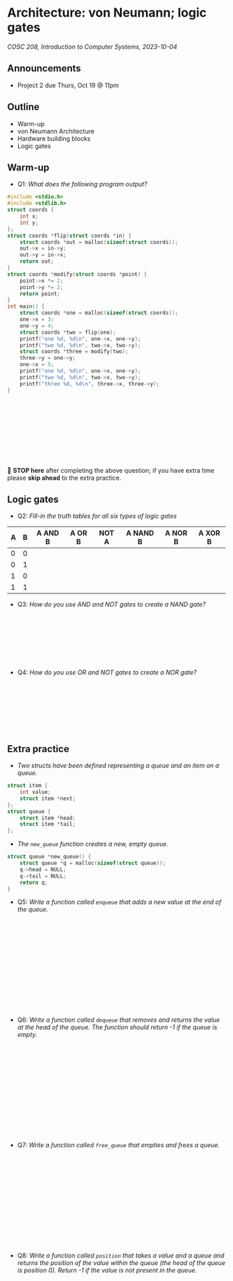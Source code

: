 # Architecture: von Neumann; logic gates
_COSC 208, Introduction to Computer Systems, 2023-10-04_

## Announcements
* Project 2 due Thurs, Oct 19 @ 11pm

## Outline
* Warm-up
* von Neumann Architecture
* Hardware building blocks
* Logic gates

## Warm-up

* Q1: _What does the following program output?_


```c
#include <stdio.h>
#include <stdlib.h>
struct coords {
    int x;
    int y;
};
struct coords *flip(struct coords *in) {
    struct coords *out = malloc(sizeof(struct coords));
    out->x = in->y;
    out->y = in->x;
    return out;
}
struct coords *modify(struct coords *point) {
    point->x *= 2;
    point->y *= 2;
    return point;
}
int main() {
    struct coords *one = malloc(sizeof(struct coords));
    one->x = 3;
    one->y = 4;
    struct coords *two = flip(one);
    printf("one %d, %d\n", one->x, one->y);
    printf("two %d, %d\n", two->x, two->y);
    struct coords *three = modify(two);
    three->y = one->y;
    one->x = 5;
    printf("one %d, %d\n", one->x, one->y);
    printf("two %d, %d\n", two->x, two->y);
    printf("three %d, %d\n", three->x, three->y);
}
```

<p style="height:10em;"></p>

🛑 **STOP here** after completing the above question; if you have extra time please **skip ahead** to the extra practice.

## Logic gates

* Q2: _Fill-in the truth tables for all six types of logic gates_

| A | B | A AND B | A OR B | NOT A | A NAND B | A NOR B | A XOR B |
| - | - | ------- | ------ | ----- | -------- | ------- | ------- |
| 0 | 0 |         |        |       |          |         |         | 
| 0 | 1 |         |        |       |          |         |         | 
| 1 | 0 |         |        |       |          |         |         | 
| 1 | 1 |         |        |       |          |         |         | 

* Q3: _How do you use AND and NOT gates to create a NAND gate?_

<p style="height:8em;"></p>

* Q4: _How do you use OR and NOT gates to create a NOR gate?_

<p style="height:8em;"></p>

## Extra practice

* _Two structs have been defined representing a queue and an item on a queue._


```c
struct item {
    int value;
    struct item *next;
};
struct queue {
    struct item *head;
    struct item *tail;
};
```

* _The `new_queue` function creates a new, empty queue._


```c
struct queue *new_queue() {
    struct queue *q = malloc(sizeof(struct queue));
    q->head = NULL;
    q->tail = NULL;
    return q;
}
```

* Q5: _Write a function called `enqueue` that adds a new value at the end of the queue._

<p style="height:15em;"></p>

* Q6: _Write a function called `dequeue` that removes and returns the value at the head of the queue. The function should return -1 if the queue is empty._

<p style="height:15em;"></p>

* Q7: _Write a function called `free_queue` that empties and frees a queue._

<p style="height:15em;"></p>

* Q8: _Write a function called `position` that takes a value and a queue and returns the position of the value within the queue (the head of the queue is position 0). Return -1 if the value is not present in the queue._
